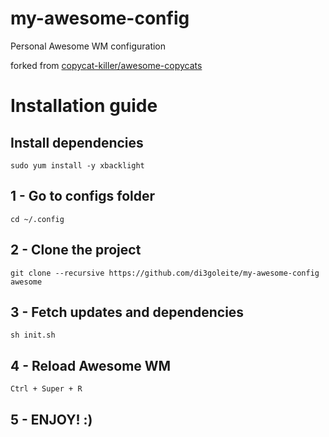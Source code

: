 # my-awesome-config
Personal Awesome WM configuration

forked from [copycat-killer/awesome-copycats](https://github.com/copycat-killer/awesome-copycats)

# Installation guide
## Install dependencies
`sudo yum install -y xbacklight`

## 1 - Go to configs folder
`cd ~/.config`

## 2 - Clone the project
`git clone --recursive https://github.com/di3goleite/my-awesome-config awesome`

## 3 - Fetch updates and dependencies
`sh init.sh`

## 4 - Reload Awesome WM
`Ctrl + Super + R`

## 5 - ENJOY!  :)
